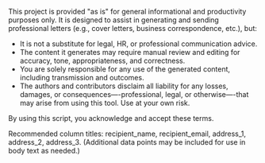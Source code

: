 This project is provided "as is" for general informational and productivity purposes only. It is designed to assist in generating and sending professional letters (e.g., cover letters, business correspondence, etc.), but:

  * It is not a substitute for legal, HR, or professional communication advice.
  * The content it generates may require manual review and editing for accuracy, tone, appropriateness, and correctness.
  * You are solely responsible for any use of the generated content, including transmission and outcomes.
  * The authors and contributors disclaim all liability for any losses, damages, or consequences—-professional, legal, or otherwise—-that may arise from using this tool. Use at your own risk.

By using this script, you acknowledge and accept these terms.

Recommended column titles: recipient_name, recipient_email, address_1, address_2, address_3. (Additional data points may be included for use in body text as needed.)
